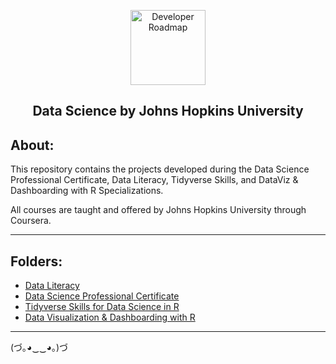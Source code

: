 <p align="center">
  <a href="https://github.com/marcoshsq/JHUDataScience">
    <img src="https://github.com/marcoshsq/JHUDataScience/blob/main/data-science-icon.png" alt="Developer Roadmap" width="120" height="120">
  </a>
</p>
<h2 align="center">Data Science by Johns Hopkins University</h2>

## About:

This repository contains the projects developed during the Data Science Professional Certificate, Data Literacy, Tidyverse Skills, and DataViz & Dashboarding with R Specializations.

All courses are taught and offered by Johns Hopkins University through Coursera.

---

## Folders:

- [Data Literacy](https://github.com/marcoshsq/JHUDataScience/tree/main/01.%20Data%20Literacy%20Specialization)
- [Data Science Professional Certificate](https://github.com/marcoshsq/JHUDataScience/tree/main/02.%20Data%20Science%20Professional%20Certificate)
- [Tidyverse Skills for Data Science in R](https://github.com/marcoshsq/JHUDataScience/tree/main/03.%20Tidyverse%20Skills%20for%20Data%20Science%20in%20R%20Specialization)
- [Data Visualization & Dashboarding with R](https://github.com/marcoshsq/JHUDataScience/tree/main/04.%20Data%20Visualization%20%26%20Dashboarding%20with%20R)

---

(づ｡◕‿‿◕｡)づ
